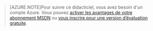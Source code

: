 > [AZURE.NOTE]Pour suivre ce didacticiel, vous avez besoin d'un compte Azure. Vous pouvez <a href="http://www.windowsazure.com/pricing/member-offers/msdn-benefits-details/" target="_blank">activer les avantages de votre abonnement MSDN</a> ou <a href="http://www.windowsazure.com/pricing/free-trial/" target="_blank">vous inscrire pour une version d’évaluation gratuite</a>.

<!---HONumber=Oct15_HO3-->